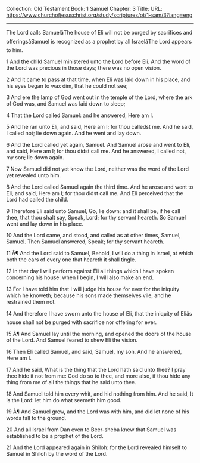 Collection: Old Testament
Book: 1 Samuel
Chapter: 3
Title: 
URL: https://www.churchofjesuschrist.org/study/scriptures/ot/1-sam/3?lang=eng

---

The Lord calls SamuelâThe house of Eli will not be purged by sacrifices and offeringsâSamuel is recognized as a prophet by all IsraelâThe Lord appears to him.

1 And the child Samuel ministered unto the Lord before Eli. And the word of the Lord was precious in those days; there was no open vision.

2 And it came to pass at that time, when Eli was laid down in his place, and his eyes began to wax dim, that he could not see;

3 And ere the lamp of God went out in the temple of the Lord, where the ark of God was, and Samuel was laid down to sleep;

4 That the Lord called Samuel: and he answered, Here am I.

5 And he ran unto Eli, and said, Here am I; for thou calledst me. And he said, I called not; lie down again. And he went and lay down.

6 And the Lord called yet again, Samuel. And Samuel arose and went to Eli, and said, Here am I; for thou didst call me. And he answered, I called not, my son; lie down again.

7 Now Samuel did not yet know the Lord, neither was the word of the Lord yet revealed unto him.

8 And the Lord called Samuel again the third time. And he arose and went to Eli, and said, Here am I; for thou didst call me. And Eli perceived that the Lord had called the child.

9 Therefore Eli said unto Samuel, Go, lie down: and it shall be, if he call thee, that thou shalt say, Speak, Lord; for thy servant heareth. So Samuel went and lay down in his place.

10 And the Lord came, and stood, and called as at other times, Samuel, Samuel. Then Samuel answered, Speak; for thy servant heareth.

11 Â¶ And the Lord said to Samuel, Behold, I will do a thing in Israel, at which both the ears of every one that heareth it shall tingle.

12 In that day I will perform against Eli all things which I have spoken concerning his house: when I begin, I will also make an end.

13 For I have told him that I will judge his house for ever for the iniquity which he knoweth; because his sons made themselves vile, and he restrained them not.

14 And therefore I have sworn unto the house of Eli, that the iniquity of Eliâs house shall not be purged with sacrifice nor offering for ever.

15 Â¶ And Samuel lay until the morning, and opened the doors of the house of the Lord. And Samuel feared to shew Eli the vision.

16 Then Eli called Samuel, and said, Samuel, my son. And he answered, Here am I.

17 And he said, What is the thing that the Lord hath said unto thee? I pray thee hide it not from me: God do so to thee, and more also, if thou hide any thing from me of all the things that he said unto thee.

18 And Samuel told him every whit, and hid nothing from him. And he said, It is the Lord: let him do what seemeth him good.

19 Â¶ And Samuel grew, and the Lord was with him, and did let none of his words fall to the ground.

20 And all Israel from Dan even to Beer-sheba knew that Samuel was established to be a prophet of the Lord.

21 And the Lord appeared again in Shiloh: for the Lord revealed himself to Samuel in Shiloh by the word of the Lord.

